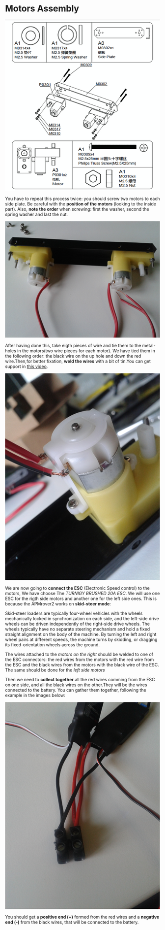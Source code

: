 # Motors Assembly

![motors](../img/assembly_img/a_motors.jpg)

You have to repeat this process twice: you should screw two motors to each side plate. Be careful with the **position of the motors** (looking to the inside part). Also, **note the order** when screwing: first the washer, second the spring washer and last the nut.

![motors2](../img/assembly_img/a_motors2.jpg)

After having done this, take eigth pieces of wire and tie them to the metal-holes in the motors(two wire pieces for each motor). We have tied them in the following order: the black wire on the up hole and down the red wire.Then,for better fixation, **weld the wires** with a bit of tin.You can get support in [this video](https://www.youtube.com/watch?v=IU9lQ-wKoXo).


![wires](../img/assembly_img/a_wires.jpg)


We are now going to **connect the ESC** (Electronic Speed control) to the motors, We have choose The *TURNIGY BRUSHED 20A ESC*. We will use one ESC for the rigth side motors and another one for the left side ones. This is because the APMrover2 works on **skid-steer mode**:

Skid-steer loaders are typically four-wheel vehicles with the wheels mechanically locked in synchronization on each side, and the left-side drive wheels can be driven independently of the right-side drive wheels. The wheels typically have no separate steering mechanism and hold a fixed straight alignment on the body of the machine. By turning the left and right wheel pairs at different speeds, the machine turns by skidding, or dragging its fixed-orientation wheels across the ground.

The  wires attached to the *motors on the right* should be welded to one of the ESC connectors: the red wires from the motors with the red wire from the ESC and the black wires from the motors with the black wire of the ESC. The same should be done for the *left side motors*



Then we need to **collect together** all the red wires comming from the ESC on one side, and all the black wires on the other.They will be the wires connected to the battery.
You can gather them together, following the example in the images below:


![ESC](../img/assembly_img/ESC3.jpg)

You should get a **positive end (+)** formed from the red wires and a **negative end (-)** from the black wires, that will be connected to the battery.


